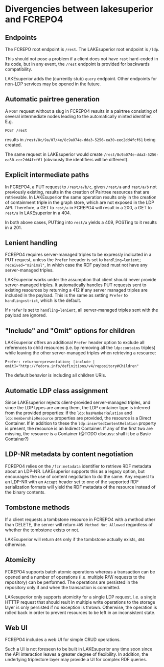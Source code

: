 # Divergencies between lakesuperior and FCREPO4

## Endpoints

The FCREPO root endpoint is `/rest`. The LAKEsuperior root endpoint is `/ldp`.

This should not pose a problem if a client does not have `rest` hard-coded in
its code, but in any event, the `/rest` endpoint is provided for backwards
compatibility.

LAKEsuperior adds the (currently stub) `query` endpoint. Other endpoints for
non-LDP services may be opened in the future.

## Automatic pairtree generation

A `POST` request without a slug in FCREPO4 results in a pairtree consisting of
several intermediate nodes leading to the automatically minted identifier. E.g.

~~~
POST /rest
~~~

results in `/rest/8c/9a/07/4e/8c9a074e-dda3-5256-ea30-eec2dd4fcf61` being
created.

The same request in LAKEsuperior would create
`/rest/8c9a074e-dda3-5256-ea30-eec2dd4fcf61` (obviously the identifiers will be
different).

## Explicit intermediate paths

In FCREPO4, a PUT request to `/rest/a/b/c`, given `/rest/a` and `rest/a/b` not
previously existing, results in the creation of Pairtree resources that are
retrievable. In LAKEsuperior the same operation results only in the creation of
containment triple in the graph store, which are not exposed in the LDP API.
Therefore, a GET to `rest/a` in FCREPO4 will result in a 200, a GET to `rest/a`
in LAKEsuperior in a 404.

In both above cases, PUTting into `rest/a` yields a 409, POSTing to it results
in a 201.

## Lenient handling

FCREPO4 requires server-managed triples to be expressly indicated in a PUT
request, unless the `Prefer` heeader is set to
`handling=lenient; received="minimal"`, in which case the RDF payload must not
have any server-managed triples.

LAKEsuperior works under the assumption that client should never provide
server-managed triples. It automatically handles PUT requests sent to existing
resources by returning a 412 if any server managed triples are included in the
payload. This is the same as setting `Prefer` to `handling=strict`, which is
the default.

If `Prefer` is set to `handling=lenient`, all server-managed triples sent with
the payload are ignored.

## "Include" and "Omit" options for children

LAKEsuperior offers an additional `Prefer` header option to exclude all
references to child resources (i.e. by removing all the `ldp:contains` triples)
while leaving the other server-managed triples when retrieving a resource:

    Prefer: return=representation; [include | omit]="http://fedora.info/definitions/v4/repository#Children"

The default behavior is including all children URIs.

## Automatic LDP class assignment

Since LAKEsuperior rejects client-provided server-managed triples, and since
the LDP types are among them, the LDP container type is inferred from the
provided properties: if the `ldp:hasMemberRelation` and
`ldp:membershipResource` properties are provided, the resource is a Direct
Container. If in addition to these the `ldp:insertedContentRelation` property
is present, the resource is an Indirect Container. If any of the first two are
missing, the resource is a Container (@TODO discuss: shall it be a Basic
Container?)

## LDP-NR metadata by content negotiation

FCREPO4 relies on the `/fcr:metadata` identifier to retrieve RDF metadata about
an LDP-NR. LAKEsuperior supports this as a legacy option, but encourages the
use of content negotiation to do the same. Any request to an LDP-NR with an
`Accept` header set to one of the supported RDF serialization formats will
yield the RDF metadata of the resource instead of the binary contents.

## Tombstone methods

If a client requests a tombstone resource in
FCREPO4 with a method other than DELETE, the server will return `405 Method Not
Allowed` regardless of whether the tombstone exists or not.

LAKEsuperior will return `405` only if the tombstone actually exists, `404`
otherwise.

## Atomicity

FCREPO4 supports batch atomic operations whereas a transaction can be opened
and a number of operations (i.e. multiple R/W requests to the repository) can
be performed. The operations are persisted in the repository only if and when
the transaction is committed.

LAKesuperior only supports atomicity for a single LDP request. I.e. a single
HTTTP request that should reult in multiple write operations to the storage
layer is only persisted if no exception is thrown. Otherwise, the operation is
rolled back in order to prevent resources to be left in an inconsistent state.

## Web UI

FCREPO4 includes a web UI for simple CRUD operations.

Such a UI is not foreseen to be built in LAKEsuperior any time soon since the
API interaction leaves a greater degree of flexibility. In addition, the
underlying triplestore layer may provide a UI for complex RDF queries.

